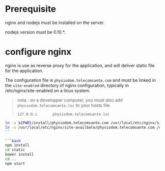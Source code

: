 # Prerequisite

nginx and nodejs must be installed on the server.

nodejs version must be 0.10.*.

# configure nginx

nginx is use as reverse proxy for the application, and will deliver static file for the application.

The configuration file is `physiodom.telecomsante.com` and must be linked in the `site-enabled` directory of nginx
configuration, typically in /etc/nginx/site-enabled on a linux system.

> nota : on a developper computer, you must also add `physiodom.telecomsante.loc` to your hosts file.
>
>     127.0.0.1       physiodom.telecomsante.loc
>

```bash
ln -s ${PWD}/install/physiodom.telecomsante.com /usr/local/etc/nginx/site-availbale/
ln -s /usr/local/etc/nginx/site-availbale/physiodom.telecomsante.com /usr/local/etc/nginx/site-enabled/
``

```bash
npm install
cd static
bower install
cd ..
npm start
```

